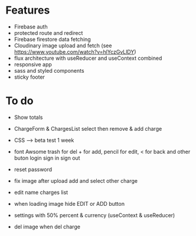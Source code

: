 # Features

- Firebase auth
- protected route and redirect
- Firebase firestore data fetching
- Cloudinary image upload and fetch (see https://www.youtube.com/watch?v=hlYczGvLlDY)
- flux architecture with useReducer and useContext combined
- responsive app
- sass and styled components
- sticky footer

# To do

- Show totals

- ChargeForm & ChargesList select then remove & add charge

- CSS --> beta test 1 week

- font Awsome trash for del + for add, pencil for edit, < for back and other buton login sign in sign out

- reset password

- fix image after upload add and select other charge

- edit name charges list
- when loading image hide EDIT or ADD button

- settings with 50% percent & currency (useContext & useReducer)

- del image when del charge
